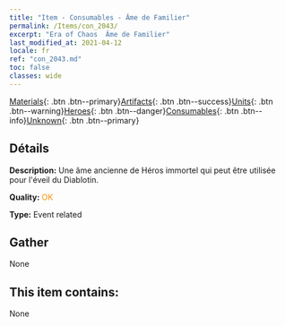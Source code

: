 ```yaml
---
title: "Item - Consumables - Âme de Familier"
permalink: /Items/con_2043/
excerpt: "Era of Chaos  Âme de Familier"
last_modified_at: 2021-04-12
locale: fr
ref: "con_2043.md"
toc: false
classes: wide
---
```

 [Materials](/fr/Items/){: .btn .btn--primary}[Artifacts](/fr/Items/Artifacts/){: .btn .btn--success}[Units](/fr/Items/Units/){: .btn .btn--warning}[Heroes](/fr/Items/Heroes/){: .btn .btn--danger}[Consumables](/fr/Items/Consumables/){: .btn .btn--info}[Unknown](/fr/Items/Unknown/){: .btn .btn--primary}

## Détails
 **Description:** Une âme ancienne de Héros immortel qui peut être utilisée pour l'éveil du Diablotin.

 **Quality:** <span style="color: #FF8C00">OK</span>

 **Type:** Event related

## Gather

  None

## This item contains:

  None

